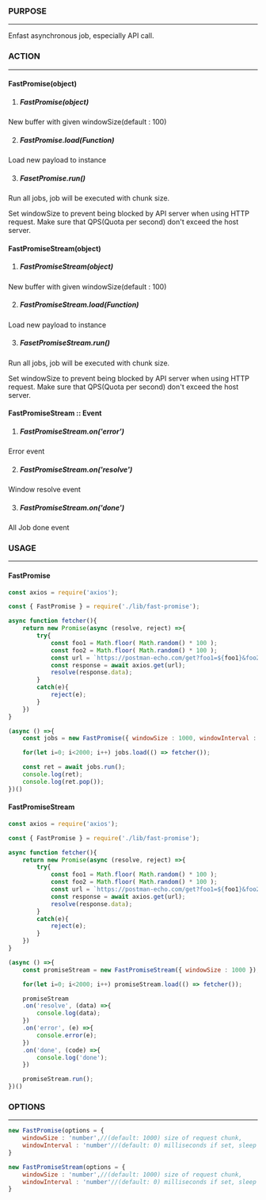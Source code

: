 ### PURPOSE
---
Enfast asynchronous job, especially API call.

### ACTION
---

#### FastPromise(object)

1. ##### FastPromise(object)
New buffer with given windowSize(default : 100)

2. ##### FastPromise.load(Function)
Load new payload to instance

3. ##### FasetPromise.run()
Run all jobs, job will be executed with chunk size.

Set windowSize to prevent being blocked by API server when using HTTP request.
Make sure that QPS(Quota per second) don't exceed the host server.

#### FastPromiseStream(object)

1. ##### FastPromiseStream(object)
New buffer with given windowSize(default : 100)

2. ##### FastPromiseStream.load(Function)
Load new payload to instance

3. ##### FasetPromiseStream.run()
Run all jobs, job will be executed with chunk size.

Set windowSize to prevent being blocked by API server when using HTTP request.
Make sure that QPS(Quota per second) don't exceed the host server.

#### FastPromiseStream :: Event
1. ##### FastPromiseStream.on('error') 
Error event

2. ##### FastPromiseStream.on('resolve')
Window resolve event

3. ##### FastPromiseStream.on('done')
All Job done event

### USAGE
---

#### FastPromise
```js
const axios = require('axios');

const { FastPromise } = require('./lib/fast-promise');

async function fetcher(){
    return new Promise(async (resolve, reject) =>{
        try{
            const foo1 = Math.floor( Math.random() * 100 );
            const foo2 = Math.floor( Math.random() * 100 );
            const url = `https://postman-echo.com/get?foo1=${foo1}&foo2=${foo2}`;
            const response = await axios.get(url);
            resolve(response.data);
        }
        catch(e){
            reject(e);
        }
    })
}

(async () =>{
    const jobs = new FastPromise({ windowSize : 1000, windowInterval : 1000 });

    for(let i=0; i<2000; i++) jobs.load(() => fetcher());

    const ret = await jobs.run();
    console.log(ret);
    console.log(ret.pop());
})()
```

#### FastPromiseStream
```js
const axios = require('axios');

const { FastPromise } = require('./lib/fast-promise');

async function fetcher(){
    return new Promise(async (resolve, reject) =>{
        try{
            const foo1 = Math.floor( Math.random() * 100 );
            const foo2 = Math.floor( Math.random() * 100 );
            const url = `https://postman-echo.com/get?foo1=${foo1}&foo2=${foo2}`;
            const response = await axios.get(url);
            resolve(response.data);
        }
        catch(e){
            reject(e);
        }
    })
}

(async () =>{
    const promiseStream = new FastPromiseStream({ windowSize : 1000 });

    for(let i=0; i<2000; i++) promiseStream.load(() => fetcher());

    promiseStream
    .on('resolve', (data) =>{
        console.log(data);
    })
    .on('error', (e) =>{
        console.error(e);
    })
    .on('done', (code) =>{
        console.log('done');
    })

    promiseStream.run();
})()
```

### OPTIONS
---
```js
new FastPromise(options = {
    windowSize : 'number',//(default: 1000) size of request chunk,
    windowInterval : 'number'//(default: 0) milliseconds if set, sleep for each chunk
} 

new FastPromiseStream(options = {
    windowSize : 'number',//(default: 1000) size of request chunk,
    windowInterval : 'number'//(default: 0) milliseconds if set, sleep for each chunk
} 
```
